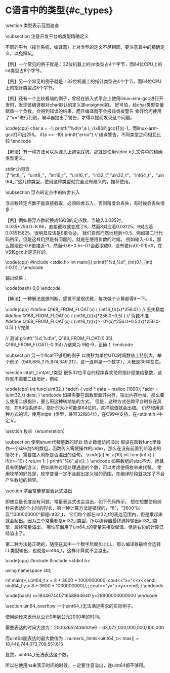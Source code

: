C语言中的类型{#c_types}
=====================


\section 类型表示范围速查


\subsection 注意开发平台的类型精确定义

不同的平台（操作系统、编译器）上对类型的定义不尽相同，要注意其中的精确定义，以免踩坑。

【例】一个常见的例子就是：32位机器上的int类型占4个字节，而64位CPU上的int类型占8个字节。

【例】另一个常见的例子就是：32位机器上的指针类型占4个字节，而64位CPU上的指针类型占8个字节。

【例】还有一个比较极端的例子，曾经在嵌入式平台上使用linux-arm-gcc进行开发时，发现该编译器对char默认的定义是unsigned的。
好可怕，给char类型变量赋值一个负数，会得到错误的结果，而且编译器不会报错或者警告
幸好恰巧使用了“==”进行判别，编译器提出了警告，才得以提前发现这个问题。

\code{cpp}
char a = -1;
printf("%d\n",a );  //x86的gcc打出-1，而linux-arm-gcc打印出255。
if(a == -10)
  printf("error") // 编译警告，不同类型之间相互比较
\endcode

【解法】有一种方法可以从源头上避免踩坑，那就是使用stdint.h头文件中的精确类型定义。

stdint.h包含了“int8_”，“uint8_”，“int16_t”，“uin16_t”，“in32_t”,“uin32_t”，“int64_t”，“uint64_t”这几种类型，使用这种类型就完全没有歧义的，推荐使用。



\subsection 浮点转定点中的四舍五入

浮点数转定点数不能直接截取，必须四舍五入，否则精度会丢失，有时候会丢失很多！

【例】例如将浮点数转换成16Q8的定点数，当输入0.035时，0.035\*256.0=8.96，直接截取就变成了8，然而8对应着0.03125，9对应着0.03515625，很明显应该是9更合适。
我们自然而然地想到+0.5，例如第二行代码所示，但是这样仍然是有问题的，就是在使用负数的时候。
例如输入-0.6，那么照理说-0.6更接近-1，然而-0.6+0.5=-0.1会截取成0，没有错(int)(-0.1)=0，在VS和gcc上是这样的。

\code{cpp}
#include <stdio.h>
int main(){
    printf("%d,%d", (int)0.1, (int)(-0.1));
}
\endcode

输出结果：

\code{bash}
0,0
\endcode

【解法】一种解法是做判断，感觉不是很优雅，每次做个计算都得if一下。

\code{cpp}
#define Q168_FROM_FLOAT(x) ( (int16_t)((x)*256.0) ) // 丢失精度
#define Q168_FROM_FLOAT(x) ( (int16_t)((x)*256.0+0.5) ) // 负数不准
#define Q168_FROM_FLOAT(x) ( (int16_t)((x)>=0?(x)*256.0+0.5:(x)*256.0-0.5) ) //完美

// 测试
printf("%d,%d\n", Q168_FROM_FLOAT(0.35), Q168_FROM_FLOAT(-0.35))
//结果为 9和-9，正确！
\endcode


\subsection 另一个float不够用的例子
以纳秒为单位UTC时间数值上特别大，举个例子（946,685,275,874,349,312，这一连串是一个数字），大概是30年左右。


\section intptr_t intptr_t类型
很多32位平台的程序喜欢使将指针赋值给整数，这样就不需要二级指针，例如

\code{cpp}
int func(uint32_t *addr)
{
  void * data = malloc (1000);
  *addr = (uint32_t) data;
}
\endcode
如果需要在函数里面开内存，输出内存地址，那么要么使用二级指针，要么用这种转地址的方式。
但是，这种方式在跨平台时存在风险，在64位系统中，指针的大小可能是64位的，这样赋值就会出错。
仍然想用这种方式的话，使用intptr_t类型，兼容32和64位，在C99中支持，在<stdint.h>中定义。


\section 枚举（enumeration）


\subsection 使用enum代替整数的好处
防止数组访问溢出
假设在函数func里操作一个size为N的数组，函数传入需要操作的index，那么在没有前置判断溢出的情况下，需要加入判断是否溢出的语句。
\code{c}
int a[10]
int func(int x)
{
  if(x>=10)
  {
    return 1;
  }
  printf("%d",a[x]);
}
\endcode
如果数组的size不大，而且具有明确的含义，例如某种过程处理通道的个数，可以考虑使用枚举来代替。
使用枚举的好处是，枚举变量一定不会超出定义域的范围，在编译阶段就决定了不会产生数组的越界。


\section 字面常量整型表达式溢出

即使变量长度没有问题，常量表达式也会溢出，如下代码所示。
想在想要使用纳秒来表达8个小时的时长，第一种计算方法是错误的，“8”，“3600“以及”1000000000“都是int32_t，
它们每个都在int32_t的表达范围内，但是乘起来就会超出。因为三个常量都是int32_t类型，所以编译器最终选择输出int32_t类型，最终常量溢出。
哪怕前面用了uin64_t的变量来接受赋值，但是右边的计算已经溢出了。

第二种方法是正确的，随便在其中一个数字后面加上LL，那么编译器最终会选择LL类型输出，也就是uint64_t，这样计算就不会溢出。

\code{cpp}
#include <iostream>
#include <stdint.h>

using namespace std;

int main(){
    uint64_t x = 8 * 3600 * 1000000000;
    cout<<"x="<<x<<endl;
    uint64_t y = 8 * 3600 * 1000000000LL;
    cout<<"y="<<y<<endl;
}
\endcode

\code{bash}
x=18446744071658864640
y=28800000000000
\endcode


\section uin64_overflow 一个uint64_t无法满足需求的实际例子。

使用纳秒来表示从公元0年到公元2000年的时间。

需要表达的时间大致为：2000*365*24*3600*1e9 = 63,072,000,000,000,000,000

而uint64能表达的最大数值为：numeric_limits<uint64_t>::max() = 18,446,744,073,709,551,615

显然，uint64_t无法表达这个数。

所以在使用ns来表示时间的时候，一定要注意溢出，连uint64都不够用。
